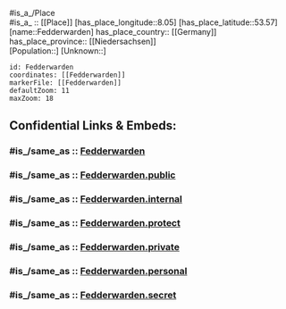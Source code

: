 ﻿---
confidential: public
isDeleted: false
location:
- 53.57
- 8.05
mapmarker: city
mapzoom:
- 7
- 12
SpocWebEntityId: 30139
tags:
- geo/City
type: City
---

#is_a_/Place  
#is_a_ :: [[Place]] 
[has_place_longitude::8.05] 
[has_place_latitude::53.57] 
[name::Fedderwarden] 
has_place_country:: [[Germany]]  
has_place_province:: [[Niedersachsen]]  
[Population::] 
[Unknown::] 


```leaflet
id: Fedderwarden
coordinates: [[Fedderwarden]] 
markerFile: [[Fedderwarden]] 
defaultZoom: 11 
maxZoom: 18
```


## Confidential Links & Embeds: 

### #is_/same_as :: [Fedderwarden](/_Standards/Earth/Continent/Europe/Europe~Central/Germany/Germany~West/Niedersachsen/counties~Niedersachsen/Wilhelmshaven/boroughs~Wilhelmshaven/Fedderwarden.md) 

### #is_/same_as :: [Fedderwarden.public](/_public/Earth/Continent/Europe/Europe~Central/Germany/Germany~West/Niedersachsen/counties~Niedersachsen/Wilhelmshaven/boroughs~Wilhelmshaven/Fedderwarden.public.md) 

### #is_/same_as :: [Fedderwarden.internal](/_internal/Earth/Continent/Europe/Europe~Central/Germany/Germany~West/Niedersachsen/counties~Niedersachsen/Wilhelmshaven/boroughs~Wilhelmshaven/Fedderwarden.internal.md) 

### #is_/same_as :: [Fedderwarden.protect](/_protect/Earth/Continent/Europe/Europe~Central/Germany/Germany~West/Niedersachsen/counties~Niedersachsen/Wilhelmshaven/boroughs~Wilhelmshaven/Fedderwarden.protect.md) 

### #is_/same_as :: [Fedderwarden.private](/_private/Earth/Continent/Europe/Europe~Central/Germany/Germany~West/Niedersachsen/counties~Niedersachsen/Wilhelmshaven/boroughs~Wilhelmshaven/Fedderwarden.private.md) 

### #is_/same_as :: [Fedderwarden.personal](/_personal/Earth/Continent/Europe/Europe~Central/Germany/Germany~West/Niedersachsen/counties~Niedersachsen/Wilhelmshaven/boroughs~Wilhelmshaven/Fedderwarden.personal.md) 

### #is_/same_as :: [Fedderwarden.secret](/_secret/Earth/Continent/Europe/Europe~Central/Germany/Germany~West/Niedersachsen/counties~Niedersachsen/Wilhelmshaven/boroughs~Wilhelmshaven/Fedderwarden.secret.md)

